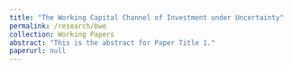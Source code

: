 ```yaml
---
title: "The Working Capital Channel of Investment under Uncertainty"
permalink: /research/bwe
collection: Working Papers
abstract: "This is the abstract for Paper Title 1."
paperurl: null
---
```

